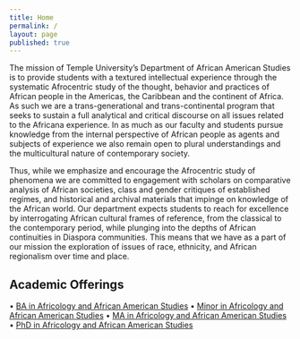 ```yaml
---
title: Home
permalink: /
layout: page
published: true
---
```


The mission of Temple University’s Department of African American Studies is to provide students with a textured intellectual experience through the systematic Afrocentric study of the thought, behavior and practices of African people in the Americas, the Caribbean and the continent of Africa. As such we are a trans-generational and trans-continental program that seeks to sustain a full analytical and critical discourse on all issues related to the Africana experience. In as much as our faculty and students pursue knowledge from the internal perspective of African people as agents and subjects of experience we also remain open to plural understandings and the multicultural nature of contemporary society.

Thus, while we emphasize and encourage the Afrocentric study of phenomena we are committed to engagement with scholars on comparative analysis of African societies, class and gender critiques of established regimes, and historical and archival materials that impinge on knowledge of the African world. Our department expects students to reach for excellence by interrogating African cultural frames of reference, from the classical to the contemporary period, while plunging into the depths of African continuities in Diaspora communities. This means that we have as a part of our mission the exploration of issues of race, ethnicity, and African regionalism over time and place.

## Academic Offerings

• [BA in Africology and African American Studies](http://bulletin.temple.edu/undergraduate/liberal-arts/africology-african-american-studies/ba-africology-african-american-studies/)
• [Minor in Africology and African American Studies](http://bulletin.temple.edu/undergraduate/liberal-arts/africology-african-american-studies/minor-africology-african-american-studies/)
• [MA in Africology and African American Studies](http://bulletin.temple.edu/graduate/scd/cla/africology-african-american-studies-ma/#text)
• [PhD in Africology and African American Studies](http://bulletin.temple.edu/graduate/scd/cla/africology-african-american-studies-phd/)
